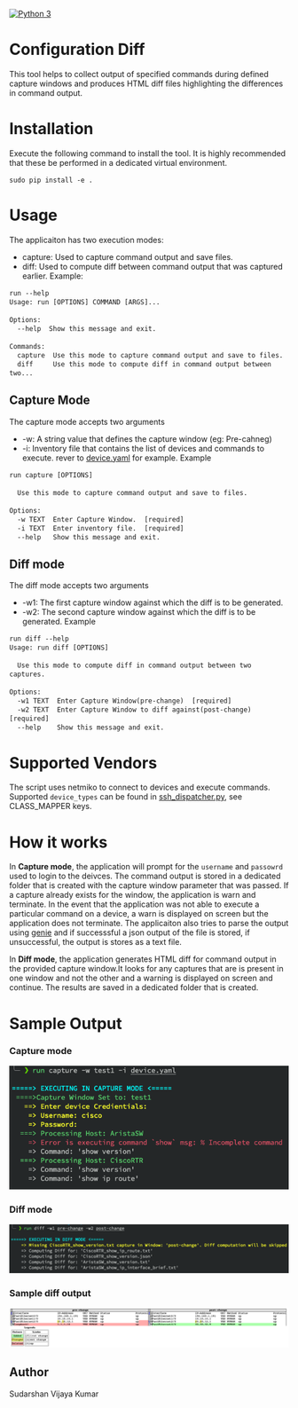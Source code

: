 [![Python 3](https://img.shields.io/badge/python-3.6%20%7C%203.7%20%7C%203.8-blue)](https://www.python.org/downloads/)

# Configuration Diff
This tool helps to collect output of specified commands during defined capture windows and produces HTML diff files highlighting the differences in command output.

# Installation
Execute the following command to install the tool. It is highly recommended that these be performed in a dedicated virtual environment.
```
sudo pip install -e .
```

# Usage
The applicaiton has two execution modes:
* capture: Used to capture command output and save files.
* diff: Used to compute diff between command output that was captured earlier.
Example:
```
run --help
Usage: run [OPTIONS] COMMAND [ARGS]...

Options:
  --help  Show this message and exit.

Commands:
  capture  Use this mode to capture command output and save to files.
  diff     Use this mode to compute diff in command output between two...
```

## Capture Mode
The capture mode accepts two arguments
* -w: A string value that defines the capture window (eg: Pre-cahneg)
* -i: Inventory file that contains the list of devices and commands to execute. rever to [device.yaml](device.yaml) for example.
Example
```
run capture [OPTIONS]

  Use this mode to capture command output and save to files.

Options:
  -w TEXT  Enter Capture Window.  [required]
  -i TEXT  Enter inventory file.  [required]
  --help   Show this message and exit.
```

## Diff mode
The diff mode accepts two arguments
* -w1: The first capture window against which the diff is to be generated.
* -w2: The second capture window against which the diff is to be generated.
Example
```
run diff --help
Usage: run diff [OPTIONS]

  Use this mode to compute diff in command output between two captures.

Options:
  -w1 TEXT  Enter Capture Window(pre-change)  [required]
  -w2 TEXT  Enter Capture Window to diff against(post-change)  [required]
  --help    Show this message and exit.
```

# Supported Vendors
The script uses netmiko to connect to devices and execute commands.
Supported `device_types` can be found in [ssh_dispatcher.py](https://github.com/ktbyers/netmiko/blob/master/netmiko/ssh_dispatcher.py), see CLASS_MAPPER keys.

# How it works

In **Capture mode**, the application will prompt for the `username` and `passowrd` used to login to the deivces. The command output is stored in a dedicated folder that is created with the capture window parameter that was passed. If a capture already exists for the window, the application is warn and terminate. In the event that the application was not able to execute a particular command on a device, a warn is displayed on screen but the application does not terminate. The applicaiton also tries to parse the output using [genie](https://developer.cisco.com/docs/genie-docs/) and if successsful a json output of the file is stored, if unsuccessful, the output is stores as a text file.

In **Diff mode**, the application generates HTML diff for command output in the provided capture window.It looks for any captures that are is present in one window and not the other and a warning is displayed on screen and continue. The results are saved in a dedicated folder that is created.

# Sample Output
### Capture mode
![alt text](images/capture_mode.png)

### Diff mode
![alt text](images/diff_mode.png)

### Sample diff output
![alt text](images/diff.png)

## Author
Sudarshan Vijaya Kumar